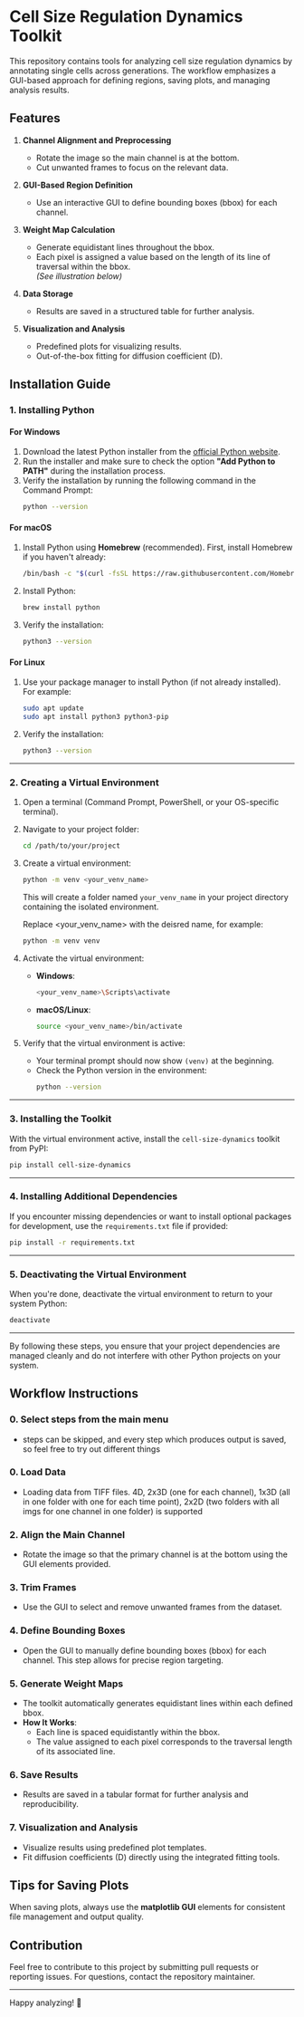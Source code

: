 # Cell Size Regulation Dynamics Toolkit

This repository contains tools for analyzing cell size regulation dynamics by annotating single cells across generations. The workflow emphasizes a GUI-based approach for defining regions, saving plots, and managing analysis results.

## Features

1. **Channel Alignment and Preprocessing**  
   - Rotate the image so the main channel is at the bottom.
   - Cut unwanted frames to focus on the relevant data.

2. **GUI-Based Region Definition**  
   - Use an interactive GUI to define bounding boxes (bbox) for each channel.

3. **Weight Map Calculation**  
   - Generate equidistant lines throughout the bbox. 
   - Each pixel is assigned a value based on the length of its line of traversal within the bbox.  
   *(See illustration below)*

4. **Data Storage**  
   - Results are saved in a structured table for further analysis.

5. **Visualization and Analysis**  
   - Predefined plots for visualizing results.
   - Out-of-the-box fitting for diffusion coefficient (D).

## Installation Guide

### 1. **Installing Python**
   
#### **For Windows**
1. Download the latest Python installer from the [official Python website](https://www.python.org/).
2. Run the installer and make sure to check the option **"Add Python to PATH"** during the installation process.
3. Verify the installation by running the following command in the Command Prompt:
   ```bash
   python --version
   ```
   
#### **For macOS**
1. Install Python using **Homebrew** (recommended). First, install Homebrew if you haven't already:
   ```bash
   /bin/bash -c "$(curl -fsSL https://raw.githubusercontent.com/Homebrew/install/HEAD/install.sh)"
   ```
2. Install Python:
   ```bash
   brew install python
   ```
3. Verify the installation:
   ```bash
   python3 --version
   ```

#### **For Linux**
1. Use your package manager to install Python (if not already installed). For example:
   ```bash
   sudo apt update
   sudo apt install python3 python3-pip
   ```
2. Verify the installation:
   ```bash
   python3 --version
   ```

---

### 2. **Creating a Virtual Environment**

1. Open a terminal (Command Prompt, PowerShell, or your OS-specific terminal).
2. Navigate to your project folder:
   ```bash
   cd /path/to/your/project
   ```
3. Create a virtual environment:
   ```bash
   python -m venv <your_venv_name>
   ```
   This will create a folder named `your_venv_name` in your project directory containing the isolated environment.

   Replace <your_venv_name> with the deisred name, for example:

   ```bash
   python -m venv venv
   ```
4. Activate the virtual environment:
   - **Windows**:
     ```bash
     <your_venv_name>\Scripts\activate
     ```
   - **macOS/Linux**:
     ```bash
     source <your_venv_name>/bin/activate
     ```

5. Verify that the virtual environment is active:
   - Your terminal prompt should now show `(venv)` at the beginning.
   - Check the Python version in the environment:
     ```bash
     python --version
     ```

---

### 3. **Installing the Toolkit**

With the virtual environment active, install the `cell-size-dynamics` toolkit from PyPI:

```bash
pip install cell-size-dynamics
```

---

### 4. **Installing Additional Dependencies**

If you encounter missing dependencies or want to install optional packages for development, use the `requirements.txt` file if provided:

```bash
pip install -r requirements.txt
```

---

### 5. **Deactivating the Virtual Environment**

When you're done, deactivate the virtual environment to return to your system Python:

```bash
deactivate
```

---

By following these steps, you ensure that your project dependencies are managed cleanly and do not interfere with other Python projects on your system. 

## Workflow Instructions
### 0. Select steps from the main menu
- steps can be skipped, and every step which produces output is saved, so feel free to try out different things

### 0. Load Data
- Loading data from TIFF files. 4D, 2x3D (one for each channel), 1x3D (all in one folder with one for each time point), 2x2D (two folders with all imgs for one channel in one folder) is supported

### 2. Align the Main Channel
- Rotate the image so that the primary channel is at the bottom using the GUI elements provided.

### 3. Trim Frames
- Use the GUI to select and remove unwanted frames from the dataset.

### 4. Define Bounding Boxes
- Open the GUI to manually define bounding boxes (bbox) for each channel. This step allows for precise region targeting.

### 5. Generate Weight Maps
- The toolkit automatically generates equidistant lines within each defined bbox.  
- **How It Works**: 
  - Each line is spaced equidistantly within the bbox.  
  - The value assigned to each pixel corresponds to the traversal length of its associated line.

### 6. Save Results
- Results are saved in a tabular format for further analysis and reproducibility.

### 7. Visualization and Analysis
- Visualize results using predefined plot templates.
- Fit diffusion coefficients (D) directly using the integrated fitting tools.

## Tips for Saving Plots

When saving plots, always use the **matplotlib GUI** elements for consistent file management and output quality.

## Contribution

Feel free to contribute to this project by submitting pull requests or reporting issues. For questions, contact the repository maintainer.

---

Happy analyzing! 🎉

